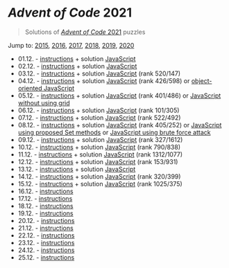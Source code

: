 # *Advent of Code* 2021
> Solutions of [*Advent of Code* 2021](http://adventofcode.com/2021/) puzzles

Jump to: [2015](../2015), [2016](../2016), [2017](../2017), [2018](../2018), [2019](../2019), [2020](../2020)

* 01.12. - [instructions](http://adventofcode.com/2021/day/1) + solution [JavaScript](./01.js)
* 02.12. - [instructions](http://adventofcode.com/2021/day/2) + solution [JavaScript](./02.js)
* 03.12. - [instructions](http://adventofcode.com/2021/day/3) + solution [JavaScript](./03.js) (rank 520/147)
* 04.12. - [instructions](http://adventofcode.com/2021/day/4) + solution [JavaScript](./04.js) (rank 426/598) or [object-oriented JavaScript](./04o.js)
* 05.12. - [instructions](http://adventofcode.com/2021/day/5) + solution [JavaScript](./05.js) (rank 401/486) or [JavaScript without using grid](./05-no-grid.js)
* 06.12. - [instructions](http://adventofcode.com/2021/day/6) + solution [JavaScript](./06.js) (rank 101/305)
* 07.12. - [instructions](http://adventofcode.com/2021/day/7) + solution [JavaScript](./07.js) (rank 522/492)
* 08.12. - [instructions](http://adventofcode.com/2021/day/8) + solution [JavaScript](./08.js) (rank 405/252) or [JavaScript using proposed Set methods](./08-set.js) or [JavaScript using brute force attack](./08-bruteforce.js)
* 09.12. - [instructions](http://adventofcode.com/2021/day/9) + solution [JavaScript](./09.js) (rank 327/1612)
* 10.12. - [instructions](http://adventofcode.com/2021/day/10) + solution [JavaScript](./10.js) (rank 790/838)
* 11.12. - [instructions](http://adventofcode.com/2021/day/11) + solution [JavaScript](./11.js) (rank 1312/1077)
* 12.12. - [instructions](http://adventofcode.com/2021/day/12) + solution [JavaScript](./12.js) (rank 153/931)
* 13.12. - [instructions](http://adventofcode.com/2021/day/13) + solution [JavaScript](./13.js)
* 14.12. - [instructions](http://adventofcode.com/2021/day/14) + solution [JavaScript](./14.js) (rank 320/399)
* 15.12. - [instructions](http://adventofcode.com/2021/day/15) + solution [JavaScript](./15.js) (rank 1025/375)
* 16.12. - [instructions](http://adventofcode.com/2021/day/16)
* 17.12. - [instructions](http://adventofcode.com/2021/day/17)
* 18.12. - [instructions](http://adventofcode.com/2021/day/18)
* 19.12. - [instructions](http://adventofcode.com/2021/day/19)
* 20.12. - [instructions](http://adventofcode.com/2021/day/20)
* 21.12. - [instructions](http://adventofcode.com/2021/day/21)
* 22.12. - [instructions](http://adventofcode.com/2021/day/22)
* 23.12. - [instructions](http://adventofcode.com/2021/day/23)
* 24.12. - [instructions](http://adventofcode.com/2021/day/24)
* 25.12. - [instructions](http://adventofcode.com/2021/day/25)
